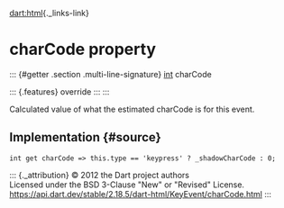 [dart:html](../../dart-html/dart-html-library){._links-link}

charCode property
=================

::: {#getter .section .multi-line-signature}
[int](../../dart-core/int-class) charCode

::: {.features}
override
:::
:::

Calculated value of what the estimated charCode is for this event.

Implementation {#source}
--------------

``` {.language-dart data-language="dart"}
int get charCode => this.type == 'keypress' ? _shadowCharCode : 0;
```

::: {._attribution}
© 2012 the Dart project authors\
Licensed under the BSD 3-Clause \"New\" or \"Revised\" License.\
<https://api.dart.dev/stable/2.18.5/dart-html/KeyEvent/charCode.html>
:::
